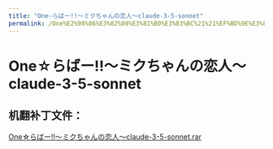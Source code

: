 ```yaml
---
title: "One☆らばー!!～ミクちゃんの恋人～claude-3-5-sonnet"
permalink: /One%E2%98%86%E3%82%89%E3%81%B0%E3%83%BC%21%21%EF%BD%9E%E3%83%9F%E3%82%AF%E3%81%A1%E3%82%83%E3%82%93%E3%81%AE%E6%81%8B%E4%BA%BA%EF%BD%9Eclaude-3-5-sonnet
---
```



# One☆らばー!!～ミクちゃんの恋人～claude-3-5-sonnet

## 机翻补丁文件：

[One☆らばー!!～ミクちゃんの恋人～claude-3-5-sonnet.rar](https://github.com/jyxjyx1234/jyxjyx1234.github.io/blob/main/resources/One%E2%98%86%E3%82%89%E3%81%B0%E3%83%BC%21%21%EF%BD%9E%E3%83%9F%E3%82%AF%E3%81%A1%E3%82%83%E3%82%93%E3%81%AE%E6%81%8B%E4%BA%BA%EF%BD%9Eclaude-3-5-sonnet.rar)

 

